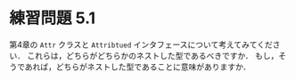 # 練習問題 5.1
第4章の `Attr` クラスと `Attribtued` インタフェースについて考えてみてください．
これらは，どちらがどちらかのネストした型であるべきですか．
もし，そうであれば，どちらがネストした型であることに意味がありますか．
